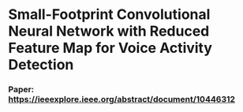 # Small-Footprint Convolutional Neural Network with Reduced Feature Map for Voice Activity Detection

### Paper: https://ieeexplore.ieee.org/abstract/document/10446312

